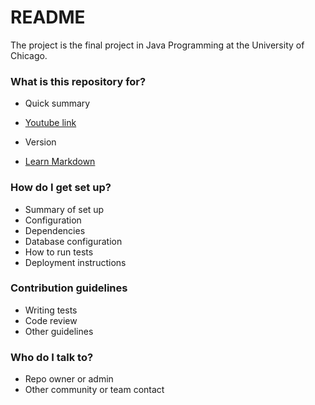 # README #

The project is the final project in Java Programming at the University of Chicago.

### What is this repository for? ###

* Quick summary

* [Youtube link]( http://youtu.be/nKl3FW-BOaU)
* Version
* [Learn Markdown](https://bitbucket.org/tutorials/markdowndemo)

### How do I get set up? ###

* Summary of set up
* Configuration
* Dependencies
* Database configuration
* How to run tests
* Deployment instructions

### Contribution guidelines ###

* Writing tests
* Code review
* Other guidelines

### Who do I talk to? ###

* Repo owner or admin
* Other community or team contact